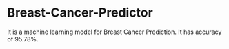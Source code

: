 # Breast-Cancer-Predictor
It is a machine learning model for Breast Cancer Prediction.
It has accuracy of 95.78%.

